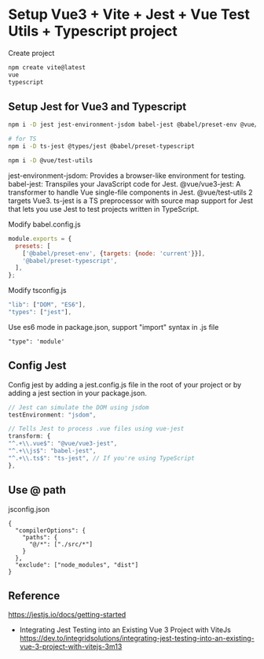 # Setup Vue3 + Vite + Jest + Vue Test Utils + Typescript project

Create project
```sh
npm create vite@latest
vue
typescript
```


## Setup Jest for Vue3 and Typescript
```sh
npm i -D jest jest-environment-jsdom babel-jest @babel/preset-env @vue/vue3-jest

# for TS
npm i -D ts-jest @types/jest @babel/preset-typescript

npm i -D @vue/test-utils
```
jest-environment-jsdom: Provides a browser-like environment for testing.
babel-jest: Transpiles your JavaScript code for Jest.
@vue/vue3-jest: A transformer to handle Vue single-file components in Jest.
@vue/test-utils 2 targets Vue3.
ts-jest is a TS preprocessor with source map support for Jest that lets you use Jest to test projects written in TypeScript.


Modify babel.config.js
```js
module.exports = {
  presets: [
    ['@babel/preset-env', {targets: {node: 'current'}}],
    '@babel/preset-typescript',
  ],
};
```

Modify tsconfig.js
```js
"lib": ["DOM", "ES6"],  
"types": ["jest"],    
```

Use es6 mode in package.json, support "import" syntax in .js file
```
"type": 'module'
```
## Config Jest
Config jest by adding a jest.config.js file in the root of your project or by adding a jest section in your package.json.
```js
// Jest can simulate the DOM using jsdom
testEnvironment: "jsdom",

// Tells Jest to process .vue files using vue-jest
transform: {
"^.+\\.vue$": "@vue/vue3-jest",
"^.+\\js$": "babel-jest",
"^.+\\.ts$": "ts-jest", // If you're using TypeScript
},

```


## Use @ path
jsconfig.json
```
{
  "compilerOptions": {
    "paths": {
      "@/*": ["./src/*"]
    }
  },
  "exclude": ["node_modules", "dist"]
}
```

## Reference

https://jestjs.io/docs/getting-started

- Integrating Jest Testing into an Existing Vue 3 Project with ViteJs
https://dev.to/integridsolutions/integrating-jest-testing-into-an-existing-vue-3-project-with-vitejs-3m13